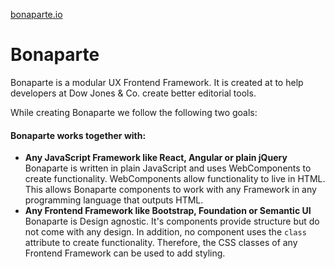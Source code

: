 [bonaparte.io](http://www.bonaparte.io)

# Bonaparte 

Bonaparte is a modular UX Frontend Framework. It is created at to help developers at Dow Jones & Co. create better editorial tools.

While creating Bonaparte we follow the following two goals:

#### Bonaparte works together with:
- __Any JavaScript Framework like React, Angular or plain jQuery__<br> Bonaparte is written in plain JavaScript and uses WebComponents to create functionality. WebComponents allow functionality to live in HTML. This allows Bonaparte components to work with any Framework in  any programming language that outputs HTML.
- __Any Frontend Framework like Bootstrap, Foundation or Semantic UI__ <br> Bonaparte is Design agnostic. It's components provide structure but do not come with any design. In addition, no component uses the `class` attribute to create functionality. Therefore, the CSS classes of any Frontend Framework can be used to add styling.

